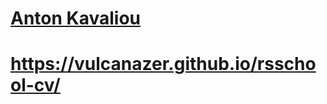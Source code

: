 # [Anton Kavaliou](https://vulcanazer.github.io/rsschool-cv/CV)
# https://vulcanazer.github.io/rsschool-cv/
